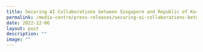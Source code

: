 ```yaml
---
title: Securing AI Collaborations between Singapore and Republic of Korea
permalink: /media-centre/press-releases/securing-ai-collaborations-between-singapore-and-republic-of-korea/
date: 2022-12-06
layout: post
description: ""
image: ""
---
```

